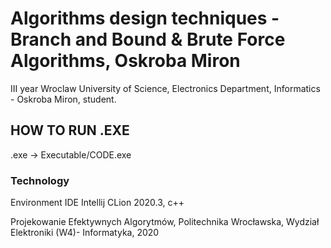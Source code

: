# Algorithms design techniques - Branch and Bound & Brute Force Algorithms, Oskroba Miron
III year Wroclaw University of Science, Electronics Department, Informatics - Oskroba Miron, student.

## HOW TO RUN .EXE
.exe -> Executable/CODE.exe

### Technology
Environment IDE Intellij CLion 2020.3, c++


Projekowanie Efektywnych Algorytmów, Politechnika Wrocławska, Wydział Elektroniki (W4)- Informatyka, 2020
